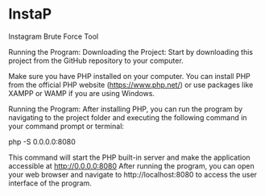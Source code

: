 # InstaP
Instagram Brute Force Tool

Running the Program:
   Downloading the Project:
Start by downloading this project from the GitHub repository to your computer.

Make sure you have PHP installed on your computer.
 You can install PHP from the official PHP website (https://www.php.net/) or use packages like XAMPP or WAMP if you are using Windows.

Running the Program:
After installing PHP, you can run the program by navigating to the project folder and executing the following command in your command prompt or terminal:

php -S 0.0.0.0:8080

This command will start the PHP built-in server and make the application accessible at
 http://0.0.0.0:8080
After running the program, you can open your web browser and navigate to http://localhost:8080 
to access the user interface of the program.